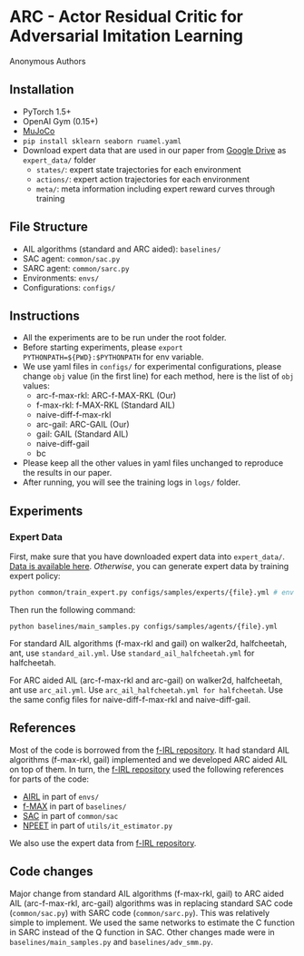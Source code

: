 # ARC - Actor Residual Critic for Adversarial Imitation Learning
Anonymous Authors

## Installation

- PyTorch 1.5+
- OpenAI Gym (0.15+)
- [MuJoCo](https://www.roboti.us/license.html)
- `pip install sklearn seaborn ruamel.yaml`
- Download expert data that are used in our paper from [Google Drive](https://drive.google.com/drive/folders/1HJBV0HRi3B0KcbRAX5BOudkEYKj8ts4Q?usp=sharing) as `expert_data/` folder
  - `states/`: expert state trajectories for each environment
  - `actions/`: expert action trajectories for each environment
  - `meta/`: meta information including expert reward curves through training


## File Structure
- AIL algorithms (standard and ARC aided): `baselines/`
- SAC agent: `common/sac.py`
- SARC agent: `common/sarc.py`
- Environments: `envs/`
- Configurations: `configs/`

## Instructions
- All the experiments are to be run under the root folder. 
- Before starting experiments, please `export PYTHONPATH=${PWD}:$PYTHONPATH` for env variable. 
- We use yaml files in `configs/` for experimental configurations, please change `obj` value (in the first line) for each method, here is the list of `obj` values:
    -  arc-f-max-rkl: ARC-f-MAX-RKL (Our)
    -  f-max-rkl: f-MAX-RKL (Standard AIL)
    -  naive-diff-f-max-rkl
    -  arc-gail: ARC-GAIL (Our)
    -  gail: GAIL (Standard AIL)
    -  naive-diff-gail
    -  bc
- Please keep all the other values in yaml files unchanged to reproduce the results in our paper.
- After running, you will see the training logs in `logs/` folder.

## Experiments
### Expert Data

First, make sure that you have downloaded expert data into `expert_data/`.  [Data is available here](https://drive.google.com/drive/folders/1HJBV0HRi3B0KcbRAX5BOudkEYKj8ts4Q?usp=sharing).
*Otherwise*, you can generate expert data by training expert policy:

```bash
python common/train_expert.py configs/samples/experts/{file}.yml # env is in {hopper, walker2d, halfcheetah, ant}
```

Then run the following command:
```
python baselines/main_samples.py configs/samples/agents/{file}.yml
```
For standard AIL algorithms (f-max-rkl and gail) on walker2d, halfcheetah, ant, use `standard_ail.yml`. Use `standard_ail_halfcheetah.yml` for halfcheetah.

For ARC aided AIL (arc-f-max-rkl and arc-gail) on walker2d, halfcheetah, ant use `arc_ail.yml`. Use `arc_ail_halfcheetah.yml for halfcheetah`. Use the same config files for naive-diff-f-max-rkl and naive-diff-gail.


## References
Most of the code is borrowed from the [f-IRL repository](https://github.com/twni2016/f-IRL). It had standard AIL algorithms (f-max-rkl, gail) implemented and we developed ARC aided AIL on top of them. In turn, the [f-IRL repository](https://github.com/twni2016/f-IRL) used the following references for parts of the code:
- [AIRL](https://github.com/justinjfu/inverse_rl) in part of `envs/` 
- [f-MAX](https://github.com/KamyarGh/rl_swiss/blob/master/run_scripts/adv_smm_exp_script.py) in part of `baselines/`
- [SAC](https://github.com/openai/spinningup/tree/master/spinup/algos/pytorch/sac) in part of `common/sac`
- [NPEET](https://github.com/gregversteeg/NPEET) in part of `utils/it_estimator.py`

We also use the expert data from [f-IRL repository](https://github.com/twni2016/f-IRL).

## Code changes

Major change from standard AIL algorithms (f-max-rkl, gail) to ARC aided AIL (arc-f-max-rkl, arc-gail) algorithms was in replacing standard SAC code (`common/sac.py`) with SARC code (`common/sarc.py`). This was relatively simple to implement. We used the same networks to estimate the C function in SARC instead of the Q function in SAC. Other changes made were in `baselines/main_samples.py` and `baselines/adv_smm.py`.
